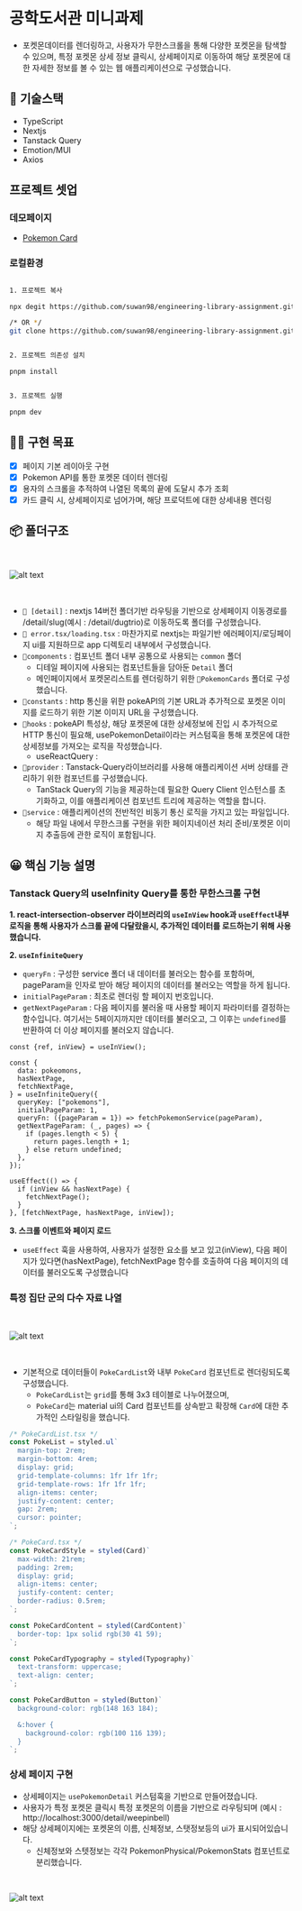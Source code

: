 # 공학도서관 미니과제

- 포켓몬데이터를 렌더링하고, 사용자가 무한스크롤을 통해 다양한 포켓몬을 탐색할 수 있으며, 특정 포켓몬 상세 정보 클릭시, 상세페이지로 이동하여 해당 포켓몬에 대한 자세한 정보를 볼 수 있는 웹 애플리케이션으로 구성했습니다.

## 📑 기술스택

- TypeScript
- Nextjs
- Tanstack Query
- Emotion/MUI
- Axios

## 프로젝트 셋업

### 데모페이지

- [Pokemon Card](https://engineering-library-assignment.vercel.app/)

### 로컬환경

```bash

1. 프로젝트 복사

npx degit https://github.com/suwan98/engineering-library-assignment.git

/* OR */
git clone https://github.com/suwan98/engineering-library-assignment.git


2. 프로젝트 의존성 설치

pnpm install


3. 프로젝트 실행

pnpm dev


```

## 👨‍💻 구현 목표

- [x] 페이지 기본 레이아웃 구현
- [x] Pokemon API를 통한 포켓몬 데이터 렌더링
- [x] 용자의 스크롤을 추적하여 나열된 목록의 끝에 도달시 추가 조회
- [x] 카드 클릭 시, 상세페이지로 넘어가며, 해당 프로덕트에 대한 상세내용 렌더링

## 📦 폴더구조

<br />

![alt text](public/assets/README_IMAGE/folder-tree.png)

<br />

- `📂 [detail]` : nextjs 14버전 폴더기반 라우팅을 기반으로 상세페이지 이동경로를 /detail/slug(예시 : /detail/dugtrio)로 이동하도록 폴더를 구성했습니다.
- `📜 error.tsx/loading.tsx` : 마찬가지로 nextjs는 파일기반 에러페이지/로딩페이지 ui를 지원하므로 app 디렉토리 내부에서 구성했습니다.
- `📂components` : 컴포넌트 폴더 내부 공통으로 사용되는 `common` 폴더
  - 디테일 페이지에 사용되는 컴포넌트들을 담아둔 `Detail` 폴더
  - 메인페이지에서 포켓몬리스트를 렌더링하기 위한 `📂PokemonCards` 폴더로 구성했습니다.
- `📂constants` : http 통신을 위한 pokeAPI의 기본 URL과 추가적으로 포켓몬 이미지를 로드하기 위한 기본 이미지 URL을 구성했습니다.
- `📂hooks` : pokeAPI 특성상, 해당 포켓몬에 대한 상세정보에 진입 시 추가적으로 HTTP 통신이 필요해, usePokemonDetail이라는 커스텀훅을 통해 포켓몬에 대한 상세정보를 가져오는 로직을 작성했습니다.
  - useReactQuery :
- `📂provider` : Tanstack-Query라이브러리를 사용해 애플리케이션 서버 상태를 관리하기 위한 컴포넌트를 구성했습니다.
  - TanStack Query의 기능을 제공하는데 필요한 Query Client 인스턴스를 초기화하고, 이를 애플리케이션 컴포넌트 트리에 제공하는 역할을 합니다.
- `📂service` : 애플리케이션의 전반적인 비동기 통신 로직을 가지고 있는 파일입니다.
  - 해당 파일 내에서 무한스크롤 구현을 위한 페이지네이션 처리 준비/포켓몬 이미지 추출등에 관한 로직이 포함됩니다.

## 😀 핵심 기능 설명

### Tanstack Query의 useInfinity Query를 통한 무한스크롤 구현

**1. react-intersection-observer 라이브러리의 `useInView` hook과 `useEffect`내부 로직을 통해 사용자가 스크롤 끝에 다달랐을시, 추가적인 데이터를 로드하는기 위해 사용했습니다.**

**2. `useInfiniteQuery`**

- `queryFn` : 구성한 service 폴더 내 데이터를 불러오는 함수를 포함하며, pageParam을 인자로 받아 해당 페이지의 데이터를 불러오는 역할을 하게 됩니다.
- `initialPageParam` : 최초로 렌더링 할 페이지 번호입니다.
- `getNextPageParam` : 다음 페이지를 불러올 때 사용할 페이지 파라미터를 결정하는 함수입니다. 여기서는 5페이지까지만 데이터를 불러오고, 그 이후는 `undefined`를 반환하여 더 이상 페이지를 불러오지 않습니다.

```tsx
const {ref, inView} = useInView();

const {
  data: pokeomons,
  hasNextPage,
  fetchNextPage,
} = useInfiniteQuery({
  queryKey: ["pokemons"],
  initialPageParam: 1,
  queryFn: ({pageParam = 1}) => fetchPokemonService(pageParam),
  getNextPageParam: (_, pages) => {
    if (pages.length < 5) {
      return pages.length + 1;
    } else return undefined;
  },
});

useEffect(() => {
  if (inView && hasNextPage) {
    fetchNextPage();
  }
}, [fetchNextPage, hasNextPage, inView]);
```

**3. 스크롤 이벤트와 페이지 로드**

- `useEffect` 훅을 사용하여, 사용자가 설정한 요소를 보고 있고(inView), 다음 페이지가 있다면(hasNextPage), fetchNextPage 함수를 호출하여 다음 페이지의 데이터를 불러오도록 구성했습니다

### 특정 집단 군의 다수 자료 나열

<br />

![alt text](public/assets/README_IMAGE/main-image.png)

<br />

- 기본적으로 데이터들이 `PokeCardList`와 내부 `PokeCard` 컴포넌트로 렌더링되도록 구성했습니다.
  - `PokeCardList`는 `grid`를 통해 3x3 테이블로 나누어졌으며,
  - `PokeCard`는 material ui의 Card 컴포넌트를 상속받고 확장해 `Card`에 대한 추가적인 스타일링을 했습니다.

```js
/* PokeCardList.tsx */
const PokeList = styled.ul`
  margin-top: 2rem;
  margin-bottom: 4rem;
  display: grid;
  grid-template-columns: 1fr 1fr 1fr;
  grid-template-rows: 1fr 1fr 1fr;
  align-items: center;
  justify-content: center;
  gap: 2rem;
  cursor: pointer;
`;

/* PokeCard.tsx */
const PokeCardStyle = styled(Card)`
  max-width: 21rem;
  padding: 2rem;
  display: grid;
  align-items: center;
  justify-content: center;
  border-radius: 0.5rem;
`;

const PokeCardContent = styled(CardContent)`
  border-top: 1px solid rgb(30 41 59);
`;

const PokeCardTypography = styled(Typography)`
  text-transform: uppercase;
  text-align: center;
`;

const PokeCardButton = styled(Button)`
  background-color: rgb(148 163 184);

  &:hover {
    background-color: rgb(100 116 139);
  }
`;
```

### 상세 페이지 구현

- 상세페이지는 `usePokemonDetail` 커스텀훅을 기반으로 만들어졌습니다.
- 사용자가 특정 포켓몬 클릭시 특정 포켓몬의 이름을 기반으로 라우팅되며 (예시 : http://localhost:3000/detail/weepinbell)
- 해당 상세페이지에는 포켓몬의 이름, 신체정보, 스탯정보등의 ui가 표시되어있습니다.
  - 신체정보와 스텟정보는 각각 PokemonPhysical/PokemonStats 컴포넌트로 분리했습니다.

<br />

![alt text](public/assets/README_IMAGE/detail-image.png)
